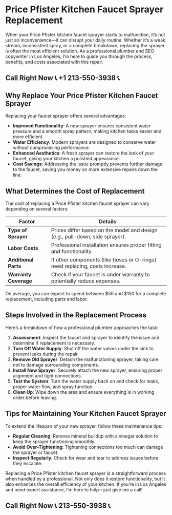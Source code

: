 # Price Pfister Kitchen Faucet Sprayer Replacement

When your Price Pfister kitchen faucet sprayer starts to malfunction, it’s not just an inconvenience—it can disrupt your daily routine. Whether it’s a weak stream, inconsistent spray, or a complete breakdown, replacing the sprayer is often the most efficient solution. As a professional plumber and SEO copywriter in Los Angeles, I’m here to guide you through the process, benefits, and costs associated with this repair.

## Call Right Now 📞 +1 213-550-3938 📞

## Why Replace Your Price Pfister Kitchen Faucet Sprayer

Replacing your faucet sprayer offers several advantages:

- **Improved Functionality**: A new sprayer ensures consistent water pressure and a smooth spray pattern, making kitchen tasks easier and more efficient.  
- **Water Efficiency**: Modern sprayers are designed to conserve water without compromising performance.  
- **Enhanced Aesthetics**: A fresh sprayer can restore the look of your faucet, giving your kitchen a polished appearance.  
- **Cost Savings**: Addressing the issue promptly prevents further damage to the faucet, saving you money on more extensive repairs down the line.  

## What Determines the Cost of Replacement

The cost of replacing a Price Pfister kitchen faucet sprayer can vary depending on several factors:

| **Factor**                 | **Details**                                                                 |
|----------------------------|----------------------------------------------------------------------------|
| **Type of Sprayer**         | Prices differ based on the model and design (e.g., pull-down, side sprayer).|
| **Labor Costs**             | Professional installation ensures proper fitting and functionality.        |
| **Additional Parts**        | If other components (like hoses or O-rings) need replacing, costs increase.|
| **Warranty Coverage**       | Check if your faucet is under warranty to potentially reduce expenses.    |

On average, you can expect to spend between $50 and $150 for a complete replacement, including parts and labor.

## Steps Involved in the Replacement Process

Here’s a breakdown of how a professional plumber approaches the task:

1. **Assessment**: Inspect the faucet and sprayer to identify the issue and determine if replacement is necessary.  
2. **Turn Off Water Supply**: Shut off the water valves under the sink to prevent leaks during the repair.  
3. **Remove Old Sprayer**: Detach the malfunctioning sprayer, taking care not to damage surrounding components.  
4. **Install New Sprayer**: Securely attach the new sprayer, ensuring proper alignment and tight connections.  
5. **Test the System**: Turn the water supply back on and check for leaks, proper water flow, and spray function.  
6. **Clean Up**: Wipe down the area and ensure everything is in working order before leaving.  

## Tips for Maintaining Your Kitchen Faucet Sprayer

To extend the lifespan of your new sprayer, follow these maintenance tips:

- **Regular Cleaning**: Remove mineral buildup with a vinegar solution to keep the sprayer functioning smoothly.  
- **Avoid Over-Tightening**: Tightening connections too much can damage the sprayer or faucet.  
- **Inspect Regularly**: Check for wear and tear to address issues before they escalate.  

Replacing a Price Pfister kitchen faucet sprayer is a straightforward process when handled by a professional. Not only does it restore functionality, but it also enhances the overall efficiency of your kitchen. If you’re in Los Angeles and need expert assistance, I’m here to help—just give me a call!
## Call Right Now 📞 213-550-3938 📞
